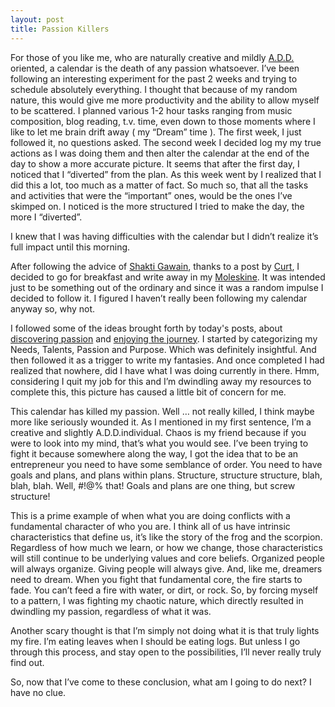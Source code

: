 ```yaml
---
layout: post
title: Passion Killers
---
```

For those of you like me, who are naturally creative and mildly [A.D.D.](http://www.answers.com/Q/What_is_ADHD&altQ=Attention_deficit_disorder) oriented, a calendar is the death of any passion whatsoever.
I’ve been following an interesting experiment for the past 2 weeks and trying to schedule absolutely everything. I thought that because of my random nature, this would give me more productivity and the ability to allow myself to be scattered. I planned various 1-2 hour tasks ranging from music composition, blog reading, t.v. time, even down to those moments where I like to let me brain drift away ( my “Dream” time ). The first week, I just followed it, no questions asked. The second week I decided log my my true actions as I was doing them and then alter the calendar at the end of the day to show a more accurate picture. It seems that after the first day, I noticed that I “diverted” from the plan. As this week went by I realized that I did this a lot, too much as a matter of fact. So much so, that all the tasks and activities that were the “important” ones, would be the ones I’ve skimped on. I noticed is the more structured I tried to make the day, the more I “diverted”.

I knew that I was having difficulties with the calendar but I didn’t realize it’s full impact until this morning.

After following the advice of [Shakti Gawain](https://web.archive.org/web/20060110062404/http://www.care2.com:80/channels/solutions/bms/1893), thanks to a post by [Curt](http://curtrosengren.typepad.com/occupationaladventure/2005/02/discover_your_p.html), I decided to go for breakfast and write away in my [Moleskine](https://ca.moleskine.com/en/). It was intended just to be something out of the ordinary and since it was a random impulse I decided to follow it. I figured I haven’t really been following my calendar anyway so, why not.

I followed some of the ideas brought forth by today's posts, about [discovering passion](https://web.archive.org/web/20060515145949/http://curtrosengren.typepad.com:80/occupationaladventure/2005/02/discover_your_p.html) and [enjoying the journey](https://www.stevepavlina.com/blog/2005/02/enjoying-the-journey/). I started by categorizing my Needs, Talents, Passion and Purpose. Which was definitely insightful. And then followed it as a trigger to write my fantasies. And once completed I had realized that nowhere, did I have what I was doing currently in there. Hmm, considering I quit my job for this and I’m dwindling away my resources to complete this, this picture has caused a little bit of concern for me.

This calendar has killed my passion. Well … not really killed, I think maybe more like seriously wounded it. As I mentioned in my first sentence, I’m a creative and slightly A.D.D.individual. Chaos is my friend because if you were to look into my mind, that’s what you would see. I’ve been trying to fight it because somewhere along the way, I got the idea that to be an entrepreneur you need to have some semblance of order. You need to have goals and plans, and plans within plans. Structure, structure structure, blah, blah, blah. Well, #!@% that! Goals and plans are one thing, but screw structure!

This is a prime example of when what you are doing conflicts with a fundamental character of who you are. I think all of us have intrinsic characteristics that define us, it’s like the story of the frog and the scorpion. Regardless of how much we learn, or how we change, those characteristics will still continue to be underlying values and core beliefs. Organized people will always organize. Giving people will always give. And, like me, dreamers need to dream. When you fight that fundamental core, the fire starts to fade. You can’t feed a fire with water, or dirt, or rock. So, by forcing myself to a pattern, I was fighting my chaotic nature, which directly resulted in dwindling my passion, regardless of what it was.

Another scary thought is that I’m simply not doing what it is that truly lights my fire. I’m eating leaves when I should be eating logs. But unless I go through this process, and stay open to the possibilities, I’ll never really truly find out.

So, now that I’ve come to these conclusion, what am I going to do next? I have no clue.
